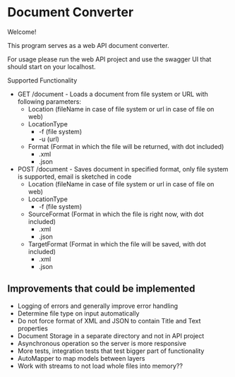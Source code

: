 # Document Converter

Welcome!

This program serves as a web API document converter.

For usage please run the web API project and use the swagger UI that should start on your localhost.

Supported Functionality
- GET /document - Loads a document from file system or URL with following parameters: 
  - Location (fileName in case of file system or url in case of file on web)
  - LocationType 
    - -f (file system)
    - -u (url)
  - Format (Format in which the file will be returned, with dot included)
    - .xml
    - .json 
- POST /document - Saves document in specified format, only file system is supported, email is sketched in code
  - Location (fileName in case of file system or url in case of file on web)
  - LocationType 
    - -f (file system)
  - SourceFormat (Format in which the file is right now, with dot included)
    - .xml
    - .json 
  - TargetFormat (Format in which the file will be saved, with dot included)
    - .xml
    - .json 

## Improvements that could be implemented
- Logging of errors and generally improve error handling
- Determine file type on input automatically
- Do not force format of XML and JSON to contain Title and Text properties
- Document Storage in a separate directory and not in API project
- Asynchronous operation so the server is more responsive
- More tests, integration tests that test bigger part of functionality
- AutoMapper to map models between layers
- Work with streams to not load whole files into memory??
